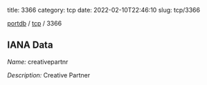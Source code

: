 title: 3366
category: tcp
date: 2022-02-10T22:46:10
slug: tcp/3366

[portdb](/) / [tcp](/category/tcp.html) / 3366


## IANA Data

_Name:_ creativepartnr

_Description:_ Creative Partner

